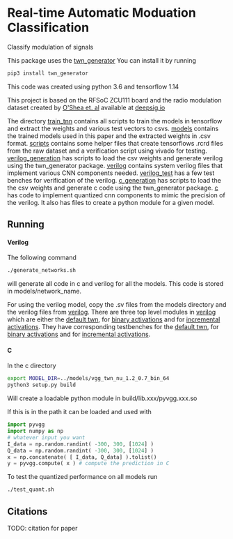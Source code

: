 # Real-time Automatic Moduation Classification
Classify modulation of signals

This package uses the [twn_generator](https://github.com/da-steve101/twn_generator)
You can install it by running
```bash
pip3 install twn_generator
```
This code was created using python 3.6 and tensorflow 1.14

This project is based on the RFSoC ZCU111 board and the radio modulation dataset created
by [O'Shea et. al](https://arxiv.org/pdf/1712.04578.pdf) available at [deepsig.io](http://opendata.deepsig.io/datasets/2018.01/2018.01.OSC.0001_1024x2M.h5.tar.gz)


The directory [train_tnn](train_tnn) contains all scripts to train the models in tensorflow and extract the weights and various test vectors to csvs.
[models](models) contains the trained models used in this paper and the extracted weights in .csv format.
[scripts](scripts) contains some helper files that create tensorflows .rcrd files from the raw dataset and a verification script using vivado for testing.
[verilog_generation](verilog_generation) has scripts to load the csv weights and generate verilog using the twn_generator package.
[verilog](verilog) contains system verilog files that implement various CNN components needed.
[verilog_test](verilog_test) has a few test benches for verification of the verilog.
[c_generation](c_generation) has scripts to load the the csv weights and generate c code using the twn_generator package.
[c](c) has code to implement quantized cnn components to mimic the precision of the verilog.
It also has files to create a python module for a given model.

## Running

#### Verilog
The following command
```bash
./generate_networks.sh
```
will generate all code in c and verilog for all the models.
This code is stored in models/network_name.

For using the verilog model, copy the .sv files from the models directory and the verilog files from [verilog](verilog).
There are three top level modules in [verilog](verilog) which are either the [default twn](verilog/tw_vgg_2iq.sv), for [binary activations](verilog/tw_vgg_2iq_bin.sv)
and for [incremental activations](verilog/tw_vgg_2iq_incr.sv).
They have corresponding testbenches for the [default twn](verilog_test/tw_vgg_2iq_test.sv), for [binary activations](verilog/tw_vgg_2iq_bin_test.sv)
and for [incremental activations](verilog/tw_vgg_2iq_incr_test.sv).

#### C
In the c directory
```bash
export MODEL_DIR=../models/vgg_twn_nu_1.2_0.7_bin_64
python3 setup.py build
```
Will create a loadable python module in build/lib.xxx/pyvgg.xxx.so

If this is in the path it can be loaded and used with
```python
import pyvgg
import numpy as np
# whatever input you want
I_data = np.random.randint( -300, 300, [1024] )
Q_data = np.random.randint( -300, 300, [1024] )
x = np.concatenate( [ I_data, Q_data] ).tolist()
y = pyvgg.compute( x ) # compute the prediction in C
```

To test the quantized performance on all models run
```bash
./test_quant.sh
```

## Citations
TODO: citation for paper
